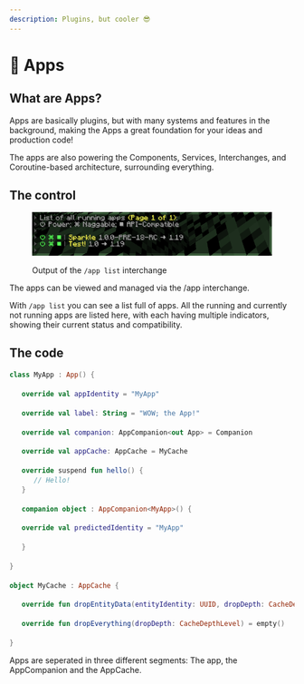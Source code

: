 ```yaml
---
description: Plugins, but cooler 😎
---
```


# 📱 Apps

## What are Apps?

Apps are basically plugins, but with many systems and features in the background, making the Apps a great foundation for your ideas and production code!

The apps are also powering the Components, Services, Interchanges, and Coroutine-based architecture, surrounding everything.

## The control

<figure><img src="../.gitbook/assets/image (2).png" alt=""><figcaption><p>Output of the <code>/app list</code> interchange</p></figcaption></figure>

The apps can be viewed and managed via the /app interchange.

With `/app list` you can see a list full of apps. All the running and currently not running apps are listed here, with each having multiple indicators, showing their current status and compatibility.

## The code

```kotlin
class MyApp : App() {

   override val appIdentity = "MyApp"

   override val label: String = "WOW; the App!"

   override val companion: AppCompanion<out App> = Companion

   override val appCache: AppCache = MyCache

   override suspend fun hello() {
      // Hello!
   }

   companion object : AppCompanion<MyApp>() {

   override val predictedIdentity = "MyApp"

   }

}

object MyCache : AppCache {

   override fun dropEntityData(entityIdentity: UUID, dropDepth: CacheDepthLevel) = empty()

   override fun dropEverything(dropDepth: CacheDepthLevel) = empty()

}
```

Apps are seperated in three different segments: The app, the AppCompanion and the AppCache.

